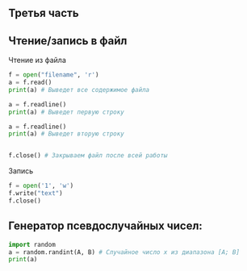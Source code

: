 Третья часть
---

Чтение/запись в файл
---
Чтение из файла
```python
f = open("filename", 'r')
a = f.read()
print(a) # Выведет все содержимое файла

a = f.readline()
print(a) # Выведет первую строку

a = f.readline()
print(a) # Выведет вторую строку


f.close() # Закрываем файл после всей работы
```

Запись
```python
f = open('1', 'w')
f.write("text")
f.close()
```


Генератор псевдослучайных чисел:
---
```python
import random
a = random.randint(A, B) # Случайное число x из диапазона [A; B]
print(a)
```